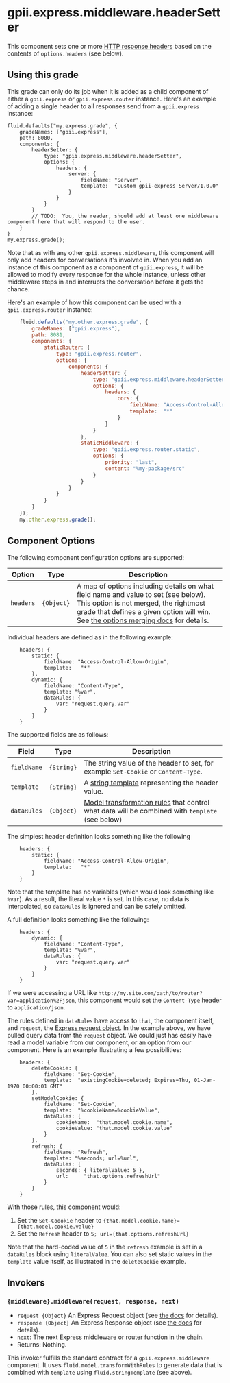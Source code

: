 # gpii.express.middleware.headerSetter

This component sets one or more [HTTP response headers](https://www.w3.org/Protocols/rfc2616/rfc2616-sec6.html#sec6.2)
based on the contents of `options.headers` (see below).

## Using this grade

This grade can only do its job when it is added as a child component of either a `gpii.express` or `gpii.express.router`
instance.  Here's an example of adding a single header to all responses send from a `gpii.express` instance:

    fluid.defaults("my.express.grade", {
        gradeNames: ["gpii.express"],
        path: 8080,
        components: {
            headerSetter: {
                type: "gpii.express.middleware.headerSetter",
                options: {
                    headers: {
                        server: {
                            fieldName: "Server",
                            template:  "Custom gpii-express Server/1.0.0"
                        }
                    }
                }
            }
            // TODO:  You, the reader, should add at least one middleware component here that will respond to the user.
        }
    }
    my.express.grade();

Note that as with any other `gpii.express.middleware`, this component will only add headers for conversations it's
involved in.  When you add an instance of this component as a component of `gpii.express`, it will be allowed to modify
every response for the whole instance, unless other middleware steps in and interrupts the conversation before it gets
the chance.

Here's an example of how this component can be used with a `gpii.express.router` instance:

```javascript
    fluid.defaults("my.other.express.grade", {
        gradeNames: ["gpii.express"],
        path: 8081,
        components: {
            staticRouter: {
                type: "gpii.express.router",
                options: {
                    components: {
                        headerSetter: {
                            type: "gpii.express.middleware.headerSetter",
                            options: {
                                headers: {
                                    cors: {
                                        fieldName: "Access-Control-Allow-Origin",
                                        template:  "*"
                                    }
                                }
                            }
                        },
                        staticMiddleware: {
                            type: "gpii.express.router.static",
                            options: {
                                priority: "last",
                                content: "%my-package/src"
                            }
                        }
                    }
                }
            }
        }
    });
    my.other.express.grade();
```

## Component Options

The following component configuration options are supported:

| Option    | Type       | Description |
| --------- | ---------- | ----------- |
| `headers` | `{Object}` | A map of options including details on what field name and value to set (see below).  This option is not merged, the rightmost grade that defines a given option will win. See [the options merging docs](http://docs.fluidproject.org/infusion/development/OptionsMerging.html#structure-of-the-merge-policy-object) for details. |

Individual headers are defined as in the following example:

```snippet
    headers: {
        static: {
            fieldName: "Access-Control-Allow-Origin",
            template:   "*"
        },
        dynamic: {
            fieldName: "Content-Type",
            template: "%var",
            dataRules: {
                var: "request.query.var"
            }
        }
    }
```

The supported fields are as follows:

| Field       | Type       | Description |
| ----------- | ---------- | ----------- |
| `fieldName` | `{String}` | The string value of the header to set, for example `Set-Cookie` or `Content-Type`. |
| `template`  | `{String}` | A [string template](http://docs.fluidproject.org/infusion/development/tutorial-usingStringTemplates/UsingStringTemplates.html) representing the header value. |
| `dataRules` | `{Object}` | [Model transformation rules](http://docs.fluidproject.org/infusion/development/ModelTransformationAPI.html) that control what data will be combined with `template` (see below) |

The simplest header definition looks something like the following

```snippet
    headers: {
        static: {
            fieldName: "Access-Control-Allow-Origin",
            template:   "*"
        }
    }
```

Note that the template has no variables (which would look something like `%var`).  As a result, the literal value `*` is
set.  In this case, no data is interpolated, so `dataRules` is ignored and can be safely omitted.

A full definition looks something like the following:

```snippet
    headers: {
        dynamic: {
            fieldName: "Content-Type",
            template: "%var",
            dataRules: {
                var: "request.query.var"
            }
        }
    }
```

If we were accessing a URL like `http://my.site.com/path/to/router?var=application%2Fjson`, this component would set
the `Content-Type` header to `application/json`.

The rules defined in `dataRules` have access to `that`, the component itself, and `request`, the
[Express request object](expressjs.com/en/api.html#req).  In the example above, we have pulled query data from the
`request` object.  We could just has easily have read a model variable from our component, or an option from our
component.  Here is an example illustrating a few possibilities:

```snippet
    headers: {
        deleteCookie: {
            fieldName: "Set-Cookie",
            template:  "existingCookie=deleted; Expires=Thu, 01-Jan-1970 00:00:01 GMT"
        },
        setModelCookie: {
            fieldName: "Set-Cookie",
            template:  "%cookieName=%cookieValue",
            dataRules: {
                cookieName:  "that.model.cookie.name",
                cookieValue: "that.model.cookie.value"
            }
        },
        refresh: {
            fieldName: "Refresh",
            template: "%seconds; url=%url",
            dataRules: {
                seconds: { literalValue: 5 },
                url:     "that.options.refreshUrl"
            }
        }
    }
```

With those rules, this component would:

1. Set the `Set-Coookie` header to `{that.model.cookie.name}={that.model.cookie.value}`
2. Set the `Refresh` header to `5; url={that.options.refreshUrl}`

Note that the hard-coded value of `5` in the `refresh` example is set in a `dataRules` block using `literalValue`.  You
can also set static values in the `template` value itself, as illustrated in the `deleteCookie` example.

## Invokers

### `{middleware}.middleware(request, response, next)`

* `request {Object}` An Express Request object (see [the docs](express.md) for details).
* `response {Object}` An Express Response object (see [the docs](express.md) for details).
* `next`: The next Express middleware or router function in the chain.
* Returns: Nothing.

This invoker fulfills the standard contract for a `gpii.express.middleware` component.  It uses `fluid.model.transformWithRules`
to generate data that is combined with `template` using `fluid.stringTemplate` (see above).
